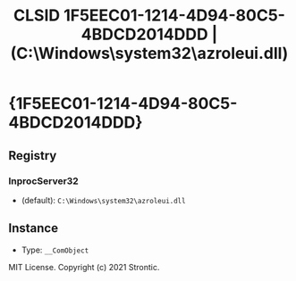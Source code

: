 ﻿---
title: "CLSID 1F5EEC01-1214-4D94-80C5-4BDCD2014DDD | (C:\\Windows\\system32\\azroleui.dll)"
excerpt: What is COM-Object CLSID 1F5EEC01-1214-4D94-80C5-4BDCD2014DDD?
---

# {1F5EEC01-1214-4D94-80C5-4BDCD2014DDD}


## Registry


### InprocServer32

* (default): `C:\Windows\system32\azroleui.dll`

## Instance

* Type: `__ComObject`

MIT License. Copyright (c) 2021 Strontic.


